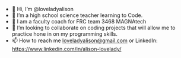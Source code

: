 - 👋 Hi, I’m @loveladyalison
- 👀 I’m a high school science teacher learning to Code. 
- 🌱 I am a faculty coach for FRC team 3468 MAGNAtech
- 💞️ I’m looking to collaborate on coding projects that will allow me to practice hone in on my programming skills. 
- 📫 How to reach me loveladyalison@gmail.com or LinkedIn: https://www.linkedin.com/in/alison-lovelady/

<!---
loveladyalison/loveladyalison is a ✨ special ✨ repository because its `README.md` (this file) appears on your GitHub profile.
You can click the Preview link to take a look at your changes.
--->
